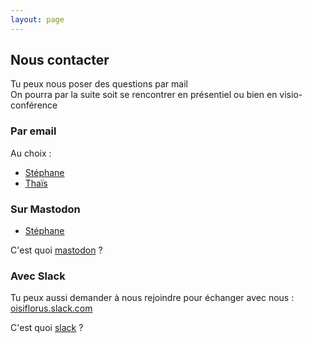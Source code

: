 ```yaml
---
layout: page
---
```


## Nous contacter

Tu peux nous poser des questions par mail  
On pourra par la suite soit se rencontrer en présentiel ou bien en visio-conférence

### Par email

Au choix :

- [Stéphane](mailto:stephane@scopyleft.fr)
- [Thaïs](thais.e@hotmail.fr)

### Sur Mastodon

- [Stéphane](https://eldritch.cafe/@pntbr)

C'est quoi [mastodon](https://fr.wikipedia.org/wiki/Mastodon_(r%C3%A9seau_social)) ?

### Avec Slack

Tu peux aussi demander à nous rejoindre pour échanger avec nous : [oisiflorus.slack.com](https://oisiflorus.slack.com)

C'est quoi [slack](https://fr.wikipedia.org/wiki/Slack) ?
